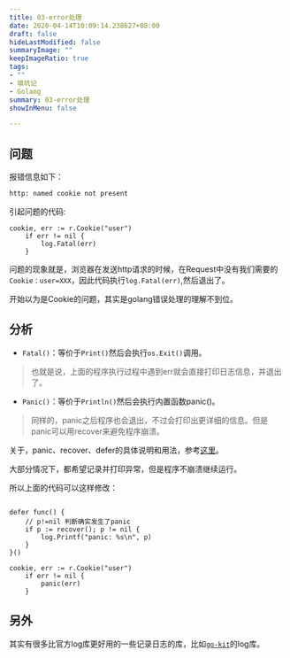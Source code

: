 ```yaml
---
title: 03-error处理
date: 2020-04-14T10:09:14.238627+08:00
draft: false
hideLastModified: false
summaryImage: ""
keepImageRatio: true
tags:
- ""
- 填坑记
- Golang
summary: 03-error处理
showInMenu: false

---
```


## 问题

报错信息如下：

```bash
http: named cookie not present
```

引起问题的代码:

```golang
cookie, err := r.Cookie("user")
    if err != nil {
        log.Fatal(err)
    }
```

问题的现象就是，浏览器在发送http请求的时候，在Request中没有我们需要的`Cookie：user=XXX`，因此代码执行`log.Fatal(err)`,然后退出了。

开始以为是Cookie的问题，其实是golang错误处理的理解不到位。

## 分析

- `Fatal()`：等价于`Print()`然后会执行`os.Exit()`调用。

> 也就是说，上面的程序执行过程中遇到err就会直接打印日志信息，并退出了。

- `Panic()`：等价于`Println()`然后会执行内置函数panic()。

> 同样的，panic之后程序也会退出，不过会打印出更详细的信息。但是panic可以用recover来避免程序崩溃。

关于，panic、recover、defer的具体说明和用法，参考[这里](../../编程语言/基础/16-panic&recover&defer.md)。

大部分情况下，都希望记录并打印异常，但是程序不崩溃继续运行。

所以上面的代码可以这样修改：

```golang

defer func() {
    // p!=nil 判断确实发生了panic
    if p := recover(); p != nil {
        log.Printf("panic: %s\n", p)
    }
}()

cookie, err := r.Cookie("user")
    if err != nil {
        panic(err)
    }
```

## 另外

其实有很多比官方log库更好用的一些记录日志的库，比如[`go-kit`](https://pkg.go.dev/github.com/go-kit/kit/log?tab=doc)的log库。
